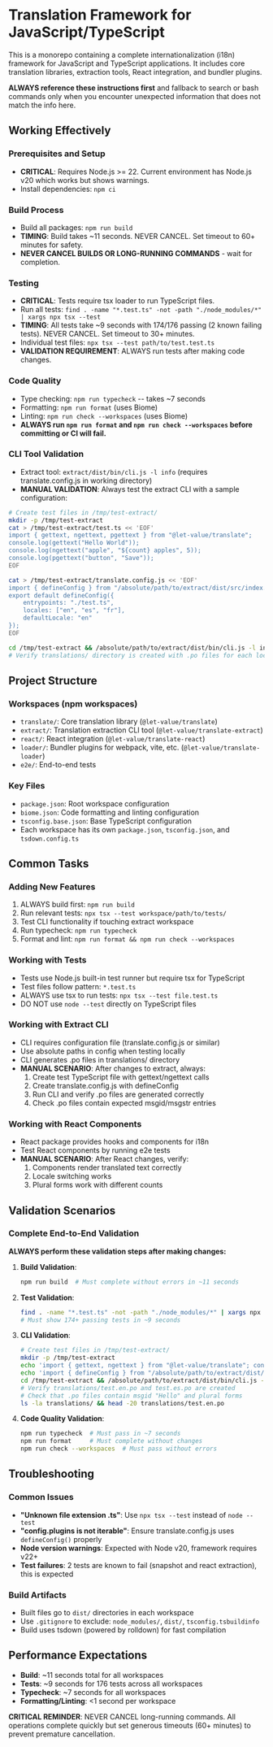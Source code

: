 # Translation Framework for JavaScript/TypeScript

This is a monorepo containing a complete internationalization (i18n) framework for JavaScript and TypeScript applications. It includes core translation libraries, extraction tools, React integration, and bundler plugins.

**ALWAYS reference these instructions first** and fallback to search or bash commands only when you encounter unexpected information that does not match the info here.

## Working Effectively

### Prerequisites and Setup
- **CRITICAL**: Requires Node.js >= 22. Current environment has Node.js v20 which works but shows warnings.
- Install dependencies: `npm ci`

### Build Process
- Build all packages: `npm run build`
- **TIMING**: Build takes ~11 seconds. NEVER CANCEL. Set timeout to 60+ minutes for safety.
- **NEVER CANCEL BUILDS OR LONG-RUNNING COMMANDS** - wait for completion.

### Testing
- **CRITICAL**: Tests require tsx loader to run TypeScript files.
- Run all tests: `find . -name "*.test.ts" -not -path "./node_modules/*" | xargs npx tsx --test`
- **TIMING**: All tests take ~9 seconds with 174/176 passing (2 known failing tests). NEVER CANCEL. Set timeout to 30+ minutes.
- Individual test files: `npx tsx --test path/to/test.test.ts`
- **VALIDATION REQUIREMENT**: ALWAYS run tests after making code changes.

### Code Quality
- Type checking: `npm run typecheck` -- takes ~7 seconds
- Formatting: `npm run format` (uses Biome)
- Linting: `npm run check --workspaces` (uses Biome)
- **ALWAYS run `npm run format` and `npm run check --workspaces` before committing or CI will fail.**

### CLI Tool Validation
- Extract tool: `extract/dist/bin/cli.js -l info` (requires translate.config.js in working directory)
- **MANUAL VALIDATION**: Always test the extract CLI with a sample configuration:

```bash
# Create test files in /tmp/test-extract/
mkdir -p /tmp/test-extract
cat > /tmp/test-extract/test.ts << 'EOF'
import { gettext, ngettext, pgettext } from "@let-value/translate";
console.log(gettext("Hello World"));
console.log(ngettext("apple", "${count} apples", 5));
console.log(pgettext("button", "Save"));
EOF

cat > /tmp/test-extract/translate.config.js << 'EOF'
import { defineConfig } from "/absolute/path/to/extract/dist/src/index.js";
export default defineConfig({
    entrypoints: "./test.ts",
    locales: ["en", "es", "fr"],
    defaultLocale: "en"
});
EOF

cd /tmp/test-extract && /absolute/path/to/extract/dist/bin/cli.js -l info
# Verify translations/ directory is created with .po files for each locale
```

## Project Structure

### Workspaces (npm workspaces)
- `translate/`: Core translation library (`@let-value/translate`)
- `extract/`: Translation extraction CLI tool (`@let-value/translate-extract`)
- `react/`: React integration (`@let-value/translate-react`)
- `loader/`: Bundler plugins for webpack, vite, etc. (`@let-value/translate-loader`)
- `e2e/`: End-to-end tests

### Key Files
- `package.json`: Root workspace configuration
- `biome.json`: Code formatting and linting configuration
- `tsconfig.base.json`: Base TypeScript configuration
- Each workspace has its own `package.json`, `tsconfig.json`, and `tsdown.config.ts`

## Common Tasks

### Adding New Features
1. ALWAYS build first: `npm run build`
2. Run relevant tests: `npx tsx --test workspace/path/to/tests/`
3. Test CLI functionality if touching extract workspace
4. Run typecheck: `npm run typecheck`
5. Format and lint: `npm run format && npm run check --workspaces`

### Working with Tests
- Tests use Node.js built-in test runner but require tsx for TypeScript
- Test files follow pattern: `*.test.ts`
- ALWAYS use tsx to run tests: `npx tsx --test file.test.ts`
- DO NOT use `node --test` directly on TypeScript files

### Working with Extract CLI
- CLI requires configuration file (translate.config.js or similar)
- Use absolute paths in config when testing locally
- CLI generates .po files in translations/ directory
- **MANUAL SCENARIO**: After changes to extract, always:
  1. Create test TypeScript file with gettext/ngettext calls
  2. Create translate.config.js with defineConfig
  3. Run CLI and verify .po files are generated correctly
  4. Check .po files contain expected msgid/msgstr entries

### Working with React Components
- React package provides hooks and components for i18n
- Test React components by running e2e tests
- **MANUAL SCENARIO**: After React changes, verify:
  1. Components render translated text correctly
  2. Locale switching works
  3. Plural forms work with different counts

## Validation Scenarios

### Complete End-to-End Validation
**ALWAYS perform these validation steps after making changes:**

1. **Build Validation**: 
   ```bash
   npm run build  # Must complete without errors in ~11 seconds
   ```

2. **Test Validation**:
   ```bash
   find . -name "*.test.ts" -not -path "./node_modules/*" | xargs npx tsx --test
   # Must show 174+ passing tests in ~9 seconds
   ```

3. **CLI Validation**:
   ```bash
   # Create test files in /tmp/test-extract/
   mkdir -p /tmp/test-extract
   echo 'import { gettext, ngettext } from "@let-value/translate"; console.log(gettext("Hello")); console.log(ngettext("item", "${count} items", 2));' > /tmp/test-extract/test.ts
   echo 'import { defineConfig } from "/absolute/path/to/extract/dist/src/index.js"; export default defineConfig({ entrypoints: "./test.ts", locales: ["en", "es"] });' > /tmp/test-extract/translate.config.js
   cd /tmp/test-extract && /absolute/path/to/extract/dist/bin/cli.js -l info
   # Verify translations/test.en.po and test.es.po are created
   # Check that .po files contain msgid "Hello" and plural forms
   ls -la translations/ && head -20 translations/test.en.po
   ```

4. **Code Quality Validation**:
   ```bash
   npm run typecheck  # Must pass in ~7 seconds
   npm run format     # Must complete without changes
   npm run check --workspaces  # Must pass without errors
   ```

## Troubleshooting

### Common Issues
- **"Unknown file extension .ts"**: Use `npx tsx --test` instead of `node --test`
- **"config.plugins is not iterable"**: Ensure translate.config.js uses `defineConfig()` properly
- **Node version warnings**: Expected with Node v20, framework requires v22+
- **Test failures**: 2 tests are known to fail (snapshot and react extraction), this is expected

### Build Artifacts
- Built files go to `dist/` directories in each workspace
- Use `.gitignore` to exclude: `node_modules/`, `dist/`, `tsconfig.tsbuildinfo`
- Build uses tsdown (powered by rolldown) for fast compilation

## Performance Expectations
- **Build**: ~11 seconds total for all workspaces
- **Tests**: ~9 seconds for 176 tests across all workspaces  
- **Typecheck**: ~7 seconds for all workspaces
- **Formatting/Linting**: <1 second per workspace

**CRITICAL REMINDER**: NEVER CANCEL long-running commands. All operations complete quickly but set generous timeouts (60+ minutes) to prevent premature cancellation.